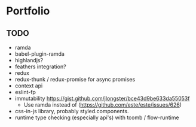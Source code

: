 # Portfolio

## TODO

- ramda
- babel-plugin-ramda
- highlandjs?
- feathers integration?
- redux
- redux-thunk / redux-promise for async promises
- context api
- eslint-fp
- immutability
  https://gist.github.com/jlongster/bce43d9be633da55053f
  - Use ramda instead of (https://github.com/este/este/issues/626)
- css-in-js library, probably styled.components.
- runtime type checking (especially api's) with tcomb / flow-runtime
